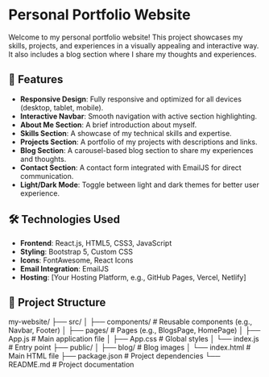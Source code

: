 # Personal Portfolio Website

Welcome to my personal portfolio website! This project showcases my skills, projects, and experiences in a visually appealing and interactive way. It also includes a blog section where I share my thoughts and experiences.

## 🚀 Features

- **Responsive Design**: Fully responsive and optimized for all devices (desktop, tablet, mobile).
- **Interactive Navbar**: Smooth navigation with active section highlighting.
- **About Me Section**: A brief introduction about myself.
- **Skills Section**: A showcase of my technical skills and expertise.
- **Projects Section**: A portfolio of my projects with descriptions and links.
- **Blog Section**: A carousel-based blog section to share my experiences and thoughts.
- **Contact Section**: A contact form integrated with EmailJS for direct communication.
- **Light/Dark Mode**: Toggle between light and dark themes for better user experience.

## 🛠️ Technologies Used

- **Frontend**: React.js, HTML5, CSS3, JavaScript
- **Styling**: Bootstrap 5, Custom CSS
- **Icons**: FontAwesome, React Icons
- **Email Integration**: EmailJS
- **Hosting**: [Your Hosting Platform, e.g., GitHub Pages, Vercel, Netlify]

## 📂 Project Structure
my-website/ ├── src/ │ ├── components/ # Reusable components (e.g., Navbar, Footer) │ ├── pages/ # Pages (e.g., BlogsPage, HomePage) │ ├── App.js # Main application file │ ├── App.css # Global styles │ └── index.js # Entry point ├── public/ │ ├── blog/ # Blog images │ └── index.html # Main HTML file ├── package.json # Project dependencies └── README.md # Project documentation
